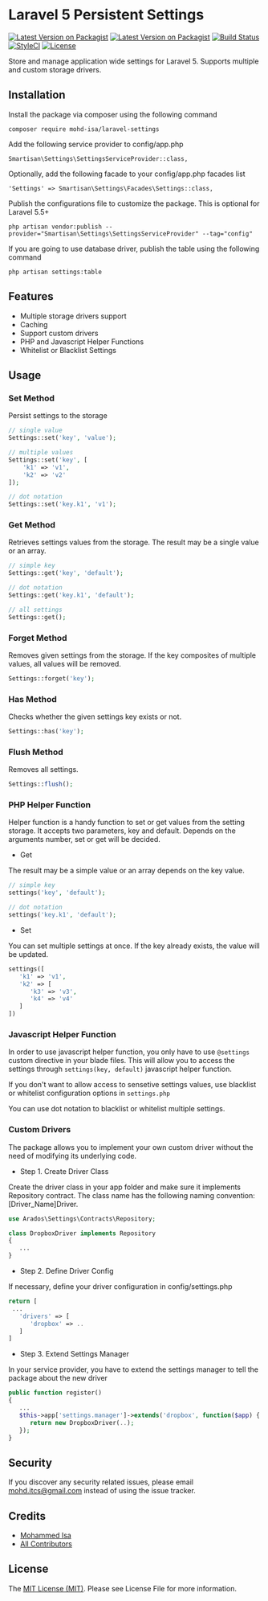 # Laravel 5 Persistent Settings
[![Latest Version on Packagist](https://img.shields.io/packagist/v/mohd-isa/laravel-settings.svg)](https://github.com/mohd-isa/laravel-settings/releases)
[![Latest Version on Packagist](https://img.shields.io/packagist/dt/mohd-isa/laravel-settings.svg)](https://packagist.org/packages/mohd-isa/laravel-settings)
[![Build Status](https://travis-ci.org/mohd-isa/laravel-settings.svg?branch=master)](https://travis-ci.org/mohd-isa/laravel-settings)
[![StyleCI](https://styleci.io/repos/100166108/shield)](https://styleci.io/repos/100166108)
[![License](https://img.shields.io/badge/License-MIT-blue.svg)](https://opensource.org/licenses/MIT)

Store and manage application wide settings for Laravel 5. Supports multiple and custom storage drivers.

## Installation
Install the package via composer using the following command
````
composer require mohd-isa/laravel-settings
````
Add the following service provider to config/app.php
````
Smartisan\Settings\SettingsServiceProvider::class,
````
Optionally, add the following facade to your config/app.php facades list
````
'Settings' => Smartisan\Settings\Facades\Settings::class,
````
Publish the configurations file to customize the package. This is optional for Laravel 5.5+
```
php artisan vendor:publish --provider="Smartisan\Settings\SettingsServiceProvider" --tag="config"
```
If you are going to use database driver, publish the table using the following command
```
php artisan settings:table
```

## Features
* Multiple storage drivers support
* Caching
* Support custom drivers
* PHP and Javascript Helper Functions
* Whitelist or Blacklist Settings

## Usage
### Set Method
Persist settings to the storage

````php
// single value
Settings::set('key', 'value');

// multiple values
Settings::set('key', [
    'k1' => 'v1',
    'k2' => 'v2'
]);

// dot notation
Settings::set('key.k1', 'v1');
````

### Get Method
Retrieves settings values from the storage. The result may be a single value or an array.

````php
// simple key
Settings::get('key', 'default');

// dot notation
Settings::get('key.k1', 'default');

// all settings
Settings::get();
````

### Forget Method
Removes given settings from the storage. If the key composites of multiple values, all values will be removed.

````php
Settings::forget('key');
````

### Has Method
Checks whether the given settings key exists or not.

````php
Settings::has('key');
````

### Flush Method
Removes all settings.

````php
Settings::flush();
````

### PHP Helper Function
Helper function is a handy function to set or get values from the setting storage. It accepts two parameters, key and default. Depends on the arguments number, set or get will be decided.

* Get

The result may be a simple value or an array depends on the key value.
````php
// simple key
settings('key', 'default');

// dot notation
settings('key.k1', 'default');
````

* Set

You can set multiple settings at once. If the key already exists, the value will be updated.
````php
settings([
   'k1' => 'v1',
   'k2' => [
      'k3' => 'v3',
      'k4' => 'v4'
   ]
])
````

### Javascript Helper Function
In order to use javascript helper function, you only have to use ``@settings`` custom directive in your blade files. This will allow you to access the settings through ```settings(key, default)``` javascript helper function.

If you don't want to allow access to sensetive settings values, use blacklist or whitelist configuration options in ```settings.php```

You can use dot notation to blacklist or whitelist multiple settings.

### Custom Drivers

The package allows you to implement your own custom driver without the need of modifying its underlying code.

* Step 1. Create Driver Class

Create the driver class in your app folder and make sure it implements Repository contract. The class name has the following naming convention: [Driver_Name]Driver.
````php
use Arados\Settings\Contracts\Repository;

class DropboxDriver implements Repository
{
   ...
}
````

* Step 2. Define Driver Config

If necessary, define your driver configuration in config/settings.php
````php
return [
 ...
   'drivers' => [
      'dropbox' => ..
   ]
]
````

* Step 3. Extend Settings Manager

In your service provider, you have to extend the settings manager to tell the package about the new driver
````php
public function register()
{
   ...
   $this->app['settings.manager']->extends('dropbox', function($app) {
      return new DropboxDriver(..);
   });
}
````

## Security
If you discover any security related issues, please email mohd.itcs@gmail.com instead of using the issue tracker.

## Credits
* [Mohammed Isa](https://github.com/mohd-isa)
* [All Contributors](https://github.com/mohd-isa/laravel-settings/graphs/contributors)

## License
The [MIT License (MIT)](https://github.com/mohd-isa/laravel-settings/blob/master/LICENSE.md). Please see License File for more information.
